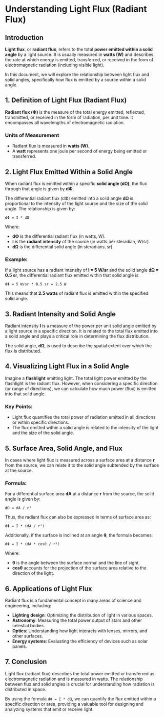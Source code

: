 # Understanding Light Flux (Radiant Flux)

## Introduction
**Light flux**, or **radiant flux**, refers to the total **power emitted within a solid angle** by a light source. It is usually measured in **watts (W)** and describes the rate at which energy is emitted, transferred, or received in the form of electromagnetic radiation (including visible light).

In this document, we will explore the relationship between light flux and solid angles, specifically how flux is emitted by a source within a solid angle.

## 1. Definition of Light Flux (Radiant Flux)
**Radiant flux (Φ)** is the measure of the total energy emitted, reflected, transmitted, or received in the form of radiation, per unit time. It encompasses all wavelengths of electromagnetic radiation.

### Units of Measurement
- Radiant flux is measured in **watts (W)**.
- A **watt** represents one joule per second of energy being emitted or transferred.

## 2. Light Flux Emitted Within a Solid Angle
When radiant flux is emitted within a specific **solid angle (dΩ)**, the flux through that angle is given by **dΦ**.

The differential radiant flux (dΦ) emitted into a solid angle **dΩ** is proportional to the intensity of the light source and the size of the solid angle. The relationship is given by:

`dΦ = I * dΩ`

Where:
- **dΦ** is the differential radiant flux (in watts, W).
- **I** is the **radiant intensity** of the source (in watts per steradian, W/sr).
- **dΩ** is the differential solid angle (in steradians, sr).

### Example:
If a light source has a radiant intensity of **I = 5 W/sr** and the solid angle **dΩ = 0.5 sr**, the differential radiant flux emitted within that solid angle is:

`dΦ = 5 W/sr * 0.5 sr = 2.5 W`

This means that **2.5 watts** of radiant flux is emitted within the specified solid angle.

## 3. Radiant Intensity and Solid Angle
Radiant intensity **I** is a measure of the power per unit solid angle emitted by a light source in a specific direction. It is related to the total flux emitted into a solid angle and plays a critical role in determining the flux distribution.

The solid angle, **dΩ**, is used to describe the spatial extent over which the flux is distributed.

## 4. Visualizing Light Flux in a Solid Angle
Imagine a **flashlight** emitting light. The total light power emitted by the flashlight is the radiant flux. However, when considering a specific direction (or range of directions), we can calculate how much power (flux) is emitted into that solid angle. 

### Key Points:
- Light flux quantifies the total power of radiation emitted in all directions or within specific directions.
- The flux emitted within a solid angle is related to the intensity of the light and the size of the solid angle.

## 5. Surface Area, Solid Angle, and Flux
In cases where light flux is measured across a surface area at a distance **r** from the source, we can relate it to the solid angle subtended by the surface at the source.

### Formula:
For a differential surface area **dA** at a distance **r** from the source, the solid angle is given by:

`dΩ = dA / r²`

Thus, the radiant flux can also be expressed in terms of surface area as:

`dΦ = I * (dA / r²)`

Additionally, if the surface is inclined at an angle **θ**, the formula becomes:

`dΦ = I * (dA * cosθ / r²)`

Where:
- **θ** is the angle between the surface normal and the line of sight.
- **cosθ** accounts for the projection of the surface area relative to the direction of the light.

## 6. Applications of Light Flux
Radiant flux is a fundamental concept in many areas of science and engineering, including:
- **Lighting design**: Optimizing the distribution of light in various spaces.
- **Astronomy**: Measuring the total power output of stars and other celestial bodies.
- **Optics**: Understanding how light interacts with lenses, mirrors, and other surfaces.
- **Energy systems**: Evaluating the efficiency of devices such as solar panels.

## 7. Conclusion
Light flux (radiant flux) describes the total power emitted or transferred as electromagnetic radiation and is measured in watts. The relationship between flux and solid angles is crucial for understanding how radiation is distributed in space. 

By using the formula `dΦ = I * dΩ`, we can quantify the flux emitted within a specific direction or area, providing a valuable tool for designing and analyzing systems that emit or receive light.
